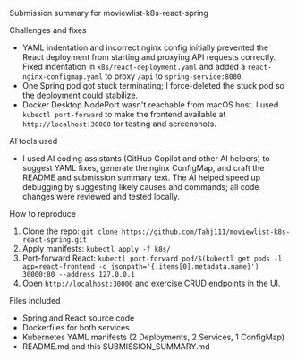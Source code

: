 Submission summary for moviewlist-k8s-react-spring

Challenges and fixes
- YAML indentation and incorrect nginx config initially prevented the React deployment from starting and proxying API requests correctly. Fixed indentation in `k8s/react-deployment.yaml` and added a `react-nginx-configmap.yaml` to proxy `/api` to `spring-service:8080`.
- One Spring pod got stuck terminating; I force-deleted the stuck pod so the deployment could stabilize.
- Docker Desktop NodePort wasn't reachable from macOS host. I used `kubectl port-forward` to make the frontend available at `http://localhost:30000` for testing and screenshots.

AI tools used
- I used AI coding assistants (GitHub Copilot and other AI helpers) to suggest YAML fixes, generate the nginx ConfigMap, and craft the README and submission summary text. The AI helped speed up debugging by suggesting likely causes and commands; all code changes were reviewed and tested locally.

How to reproduce
1. Clone the repo: `git clone https://github.com/Tahj111/moviewlist-k8s-react-spring.git`
2. Apply manifests: `kubectl apply -f k8s/`
3. Port-forward React: `kubectl port-forward pod/$(kubectl get pods -l app=react-frontend -o jsonpath='{.items[0].metadata.name}') 30000:80 --address 127.0.0.1`
4. Open `http://localhost:30000` and exercise CRUD endpoints in the UI.

Files included
- Spring and React source code
- Dockerfiles for both services
- Kubernetes YAML manifests (2 Deployments, 2 Services, 1 ConfigMap)
- README.md and this SUBMISSION_SUMMARY.md
